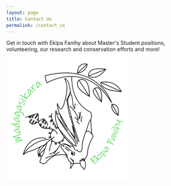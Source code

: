 ```yaml
---
layout: page
title: Contact Us
permalink: /contact_us
---
```


Get in touch with Ekipa Fanihy about Master's Student positions, volunteering, our research and conservation efforts and more! <email here>

<img src="/assets/img/EkipaFanihyLogoWhite.png" class="float-end col-md-3"/>
